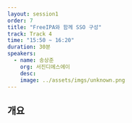 ```yaml
---
layout: session1
order: 7
title: "FreeIPA와 함께 SSO 구성"
track: Track 4
time: "15:50 ~ 16:20"
duration: 30분
speakers:
  - name: 송상준
    org: 서진디에스에이
    desc: 
    image: ../assets/imgs/unknown.png
---
```


## 개요
